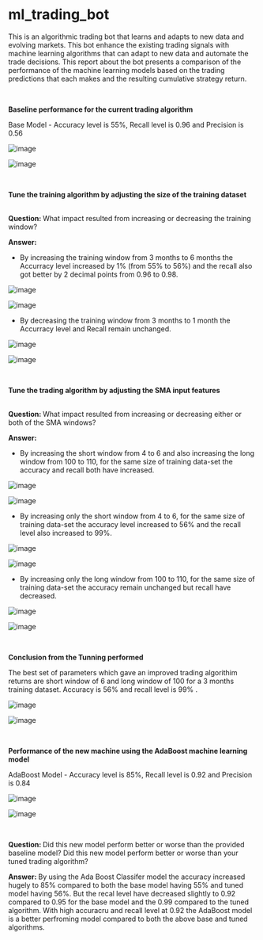 # ml_trading_bot
This is an algorithmic trading bot that learns and adapts to new data and evolving markets. This bot enhance the existing trading signals with machine learning algorithms that can adapt to new data and automate the trade decisions.
This report about the bot presents a comparison of the performance of the machine learning models based on the trading predictions that each makes and the resulting cumulative strategy return.

<br>

<b> Baseline performance for the current trading algorithm </b>

Base Model - Accuracy level is 55%, Recall level is 0.96 and Precision is 0.56

![image](Images\Base_Model_Class_Rpt.png)

![image](Images\Base_Model.png)


<br>

<b> Tune the training algorithm by adjusting the size of the training dataset </b>

<br>
<b> Question: </b> What impact resulted from increasing or decreasing the training window?

<b> Answer: </b> 
* By increasing the training window from 3 months to 6 months the Accurracy level increased by 1% (from 55% to 56%) and the recall also got better by 2 decimal points from 0.96 to 0.98.

![image](Images\Tuned_Model_Training_Dataset_6mnths_rpt.png)

![image](Images\Tuned_Model_Training_Dataset_6mnths.png)


* By decreasing the training window from 3 months to 1 month the Accurracy level and Recall remain unchanged.

![image](Images\Tuned_Model_Training_Dataset_1mnth_rpt.png)

![image](Images\Tuned_Model_Training_Dataset_1mnth.png)

<br>

<b> Tune the trading algorithm by adjusting the SMA input features </b>

<br>
<b> Question: </b> What impact resulted from increasing or decreasing either or both of the SMA windows?

<b> Answer: </b>
* By increasing the short window from 4 to 6 and also increasing the long window from 100 to 110, for the same size of training data-set the accuracy and recall both have increased.

![image](Images\Tuned_Model_Increased_Short_Long_wnd_rpt.png)

![image](Images\Tuned_Model_Increased_Short_Long_wnd.png)

* By increasing only the short window from 4 to 6, for the same size of training data-set the accuracy level increased to 56% and the recall level also increased to 99%.

![image](Images\Tuned_Model_Increased_Short_wnd_rpt.png)

![image](Images\Tuned_Model_Increased_Short_wnd.png)

* By increasing only the long window from 100 to 110, for the same size of training data-set the accuracy remain unchanged but recall have decreased.

![image](Images\Tuned_Model_Increased_Long_wnd_rpt.png)

![image](Images\Tuned_Model_Increased_Long_wnd.png)

<br>

<b> Conclusion from the Tunning performed </b>

The best set of parameters which gave an improved trading algorithim returns are short window of 6 and long window of 100 for a 3 months training dataset. Accuracy is 56% and recall level is 99% .

![image](Images\Tuned_Model_Increased_Short_wnd_rpt.png)

![image](Images\Tuned_Model_Increased_Short_wnd.png)

<br>


<b> Performance of the new machine using the AdaBoost machine learning model </b>

AdaBoost Model - Accuracy level is 85%, Recall level is 0.92 and Precision is 0.84

![image](Images\AdaBoost_Model_Class_Rpt.png)

![image](Images\AdaBoost_Model.png)


<br>

<b> Question: </b> Did this new model perform better or worse than the provided baseline model? Did this new model perform better or worse than your tuned trading algorithm?

<b> Answer: </b> 
By using the Ada Boost Classifer model the accuracy increased hugely to 85% compared to both the base model having 55% and tuned model having 56%. But the recal level have decreased slightly to 0.92 compared to 0.95 for the base model and the 0.99 compared to the tuned algorithm. With high accuracru and recall level at 0.92 the AdaBoost model is a better perfroming model compared to both the above base and tuned algorithms.